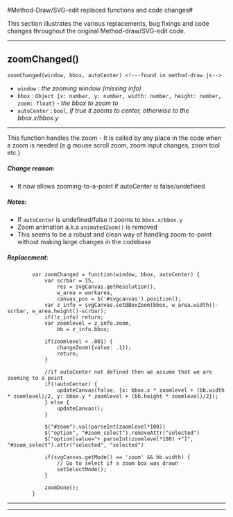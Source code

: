 #Method-Draw/SVG-edit replaced functions and code changes#

This section illustrates the various replacements, bug fixings and code changes throughout the original Method-draw/SVG-edit code.


----------

## zoomChanged() ##

    zoomChanged(window, bbox, autoCenter) <!---found in method-draw.js-->

- `window` : *the zooming window (missing info)*
- `bbox` : `Object {x: number, y: number, width: number, height: number, zoom: float}` - *the bbox to zoom to*
- `autoCenter` : `bool`, *if true it zooms to center, otherwise to the bbox.x/bbox.y*

----------

This function handles the zoom - 
It is called by any place in the code when a zoom is needed (e.g mouse scroll zoom, zoom input changes, zoom tool etc.)

##### Change reason: #####
- It now allows zooming-to-a-point if autoCenter is false/undefined

##### Notes: #####
- If `autoCenter` is undefined/false it zooms to `bbox.x/bbox.y`
- Zoom animation a.k.a `animatedZoom()` is removed
- This seems to be a robust and clean way of handling zoom-to-point without making large changes in the codebase

##### Replacement: #####

			var zoomChanged = function(window, bbox, autoCenter) {
				var scrbar = 15,
					res = svgCanvas.getResolution(),
					w_area = workarea,
					canvas_pos = $('#svgcanvas').position();
				var z_info = svgCanvas.setBBoxZoom(bbox, w_area.width()-scrbar, w_area.height()-scrbar);
				if(!z_info) return;
				var zoomlevel = z_info.zoom,
					bb = z_info.bbox;
				
				if(zoomlevel < .001) {
					changeZoom({value: .1});
					return;
				}

				//if autoCenter not defined then we assume that we are zooming to a point
				if(!autoCenter) {
					updateCanvas(false, {x: bbox.x * zoomlevel + (bb.width * zoomlevel)/2, y: bbox.y * zoomlevel + (bb.height * zoomlevel)/2});
				} else { 
					updateCanvas();
				}

			    $("#zoom").val(parseInt(zoomlevel*100))
			    $("option", "#zoom_select").removeAttr("selected")
			    $("option[value="+ parseInt(zoomlevel*100) +"]", "#zoom_select").attr("selected", "selected")

				if(svgCanvas.getMode() == 'zoom' && bb.width) {
					// Go to select if a zoom box was drawn
					setSelectMode();
				}
				
				zoomDone();
			}

----------

----------


